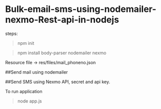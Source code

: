 # Bulk-email-sms-using-nodemailer-nexmo-Rest-api-in-nodejs

steps:
 >npm init
 
> npm install body-parser nodemailer nexmo

Resource file -> res/files/mail_phoneno.json

##Send mail using nodemailer

##Send SMS using Nexmo API, secret and api key.

To run application
> node app.js
